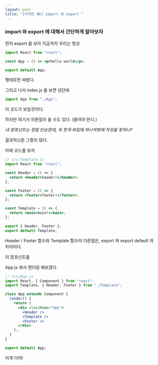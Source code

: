 ```yaml
---
layout: post
title: "[리액트 #6] import 와 export "
---
```


### import 와 export 에 대해서 간단하게 알아보자

먼저 export 를 보자 지금까지 우리는 항상

```jsx
import React from "react";

const App = () => <p>hello world</p>;

export default App;
```

형태로만 써왔다.

그리고 나서 index.js 를 보면 상단에

```jsx
import App from "./App";
```

이 코드가 보일것이다.

하지만 여기서 의문점이 들 수도 있다. (들어야 한다.)

_내 컴포넌트는 정말 단순한데, 꼭 한개 파일에 하나씩밖에 작성을 못하나?_

결과적으론 그렇지 않다.

아래 코드를 보자

```jsx
// src/Template.js
import React from "react";

const Header = () => {
  return <header>header!</header>;
};

const Footer = () => {
  return <footer>footer!</footer>;
};

const Template = () => {
  return <main>main!</main>;
};

export { Header, Footer };
export default Template;
```

Header / Footer 함수와 Template 함수의 다른점은, export 와 export default 의 차이이다.

이 컴포넌트를

App.js 에서 랜더링 해보겠다.

```jsx
// src/App.js
import React, { Component } from "react";
import Template, { Header, Footer } from "./Template";

class App extends Component {
  render() {
    return (
      <div className="App">
        <Header />
        <Template />
        <Footer />
      </div>
    );
  }
}

export default App;
```

이게 다야!
